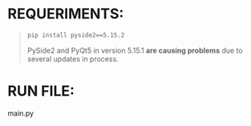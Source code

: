 # REQUERIMENTS:
> ```sh
> pip install pyside2==5.15.2
> ```
> PySide2 and PyQt5 in version 5.15.1 **are causing problems** due to several updates in process.

# RUN FILE:
main.py